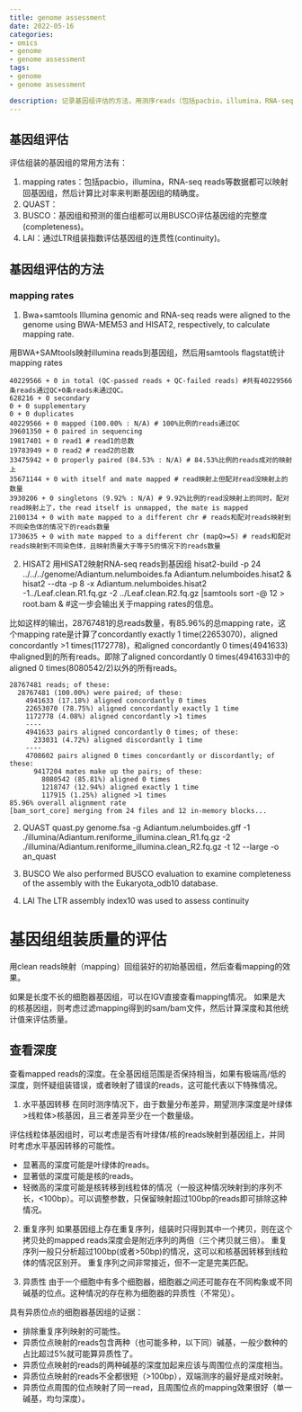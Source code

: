 ```yaml
---
title: genome assessment
date: 2022-05-16
categories:
- omics
- genome
- genome assessment
tags:
- genome
- genome assessment

description: 记录基因组评估的方法，用测序reads（包括pacbio，illumina，RNA-seq reads） mapping回基因组，得到mapping rates，mapping rates越高代表基因组的。
---
```


<div align="middle"><music URL></div>

## 基因组评估

评估组装的基因组的常用方法有：
1. mapping rates：包括pacbio，illumina，RNA-seq reads等数据都可以映射回基因组，然后计算比对率来判断基因组的精确度。
2. QUAST：
3. BUSCO：基因组和预测的蛋白组都可以用BUSCO评估基因组的完整度(completeness)。
4. LAI：通过LTR组装指数评估基因组的连贯性(continuity)。


## 基因组评估的方法
### mapping rates
1. Bwa+samtools
Illumina genomic and RNA-seq reads were aligned to the genome using BWA-MEM53 and HISAT2, respectively, to calculate mapping rate.

用BWA+SAMtools映射illumina reads到基因组，然后用samtools flagstat统计mapping rates

```
40229566 + 0 in total (QC-passed reads + QC-failed reads) #共有40229566条reads通过QC+0条reads未通过QC。
628216 + 0 secondary
0 + 0 supplementary
0 + 0 duplicates
40229566 + 0 mapped (100.00% : N/A) # 100%比例的reads通过QC
39601350 + 0 paired in sequencing
19817401 + 0 read1 # read1的总数
19783949 + 0 read2 # read2的总数
33475942 + 0 properly paired (84.53% : N/A) # 84.53%比例的reads成对的映射上
35671144 + 0 with itself and mate mapped # read映射上但配对read没映射上的数量
3930206 + 0 singletons (9.92% : N/A) # 9.92%比例的read没映射上的同时，配对read映射上了，the read itself is unmapped, the mate is mapped
2100134 + 0 with mate mapped to a different chr # reads和配对reads映射到不同染色体的情况下的reads数量
1730635 + 0 with mate mapped to a different chr (mapQ>=5) # reads和配对reads映射到不同染色体，且映射质量大于等于5的情况下的reads数量
```

2. HISAT2
用HISAT2映射RNA-seq reads到基因组
hisat2-build -p 24 ../../../genome/Adiantum.nelumboides.fa Adiantum.nelumboides.hisat2 &
hisat2 --dta -p 8 -x Adiantum.nelumboides.hisat2 -1../Leaf.clean.R1.fq.gz -2 ../Leaf.clean.R2.fq.gz |samtools sort -@ 12 > root.bam & #这一步会输出关于mapping rates的信息。

比如这样的输出，28767481的总reads数量，有85.96%的总mapping rate，这个mapping rate是计算了concordantly exactly 1 time(22653070)，aligned concordantly >1 times(1172778)，和aligned concordantly 0 times(4941633)中aligned到的所有reads。即除了aligned concordantly 0 times(4941633)中的aligned 0 times(8080542/2)以外的所有reads。

```
28767481 reads; of these:
  28767481 (100.00%) were paired; of these:
    4941633 (17.18%) aligned concordantly 0 times
    22653070 (78.75%) aligned concordantly exactly 1 time
    1172778 (4.08%) aligned concordantly >1 times
    ----
    4941633 pairs aligned concordantly 0 times; of these:
      233031 (4.72%) aligned discordantly 1 time
    ----
    4708602 pairs aligned 0 times concordantly or discordantly; of these:
      9417204 mates make up the pairs; of these:
        8080542 (85.81%) aligned 0 times
        1218747 (12.94%) aligned exactly 1 time
        117915 (1.25%) aligned >1 times
85.96% overall alignment rate
[bam_sort_core] merging from 24 files and 12 in-memory blocks...
```

2. QUAST
quast.py genome.fsa -g Adiantum.nelumboides.gff -1 ./illumina/Adiantum.reniforme_illumina.clean_R1.fq.gz -2 ./illumina/Adiantum.reniforme_illumina.clean_R2.fq.gz -t 12 --large -o an_quast

3. BUSCO
We also performed BUSCO evaluation to examine completeness of the assembly with the Eukaryota_odb10 database.

4. LAI
The LTR assembly index10 was used to assess continuity






# 基因组组装质量的评估
用clean reads映射（mapping）回组装好的初始基因组，然后查看mapping的效果。

如果是长度不长的细胞器基因组，可以在IGV直接查看mapping情况。
如果是大的核基因组，则考虑过滤mapping得到的sam/bam文件，然后计算深度和其他统计值来评估质量。

## 查看深度
查看mapped reads的深度。在全基因组范围是否保持相当，如果有极端高/低的深度，则怀疑组装错误，或者映射了错误的reads，这可能代表以下特殊情况。

1. 水平基因转移
在同时测序情况下，由于数量分布差异，期望测序深度是叶绿体>线粒体>核基因，且三者差异至少在一个数量级。

评估线粒体基因组时，可以考虑是否有叶绿体/核的reads映射到基因组上，并同时考虑水平基因转移的可能性。

- 显著高的深度可能是叶绿体的reads。
- 显著低的深度可能是核的reads。
- 轻微高的深度可能是核转移到线粒体的情况（一般这种情况映射到的序列不长，<100bp）。可以调整参数，只保留映射超过100bp的reads即可排除这种情况。


2. 重复序列
如果基因组上存在重复序列，组装时只得到其中一个拷贝，则在这个拷贝处的mapped reads深度会是附近序列的两倍（三个拷贝就三倍）。
重复序列一般只分析超过100bp(或者>50bp)的情况，这可以和核基因转移到线粒体的情况区别开。
重复序列之间非常接近，但不一定是完美匹配。

3. 异质性
由于一个细胞中有多个细胞器，细胞器之间还可能存在不同构象或不同碱基的位点。这种情况的存在称为细胞器的异质性（不常见）。

具有异质位点的细胞器基因组的证据：
- 排除重复序列映射的可能性。
- 异质位点映射的reads包含两种（也可能多种，以下同）碱基，一般少数种的占比超过5%就可能算异质性了。
- 异质位点映射的reads的两种碱基的深度加起来应该与周围位点的深度相当。
- 异质位点映射的reads不全都很短（>100bp），双端测序的最好是成对映射。
- 异质位点周围的位点映射了同一read，且周围位点的mapping效果很好（单一碱基，均匀深度）。

